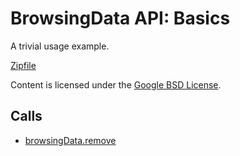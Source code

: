 
BrowsingData API: Basics
=======

A trivial usage example.

[Zipfile](http://developer.chrome.com/extensions/examples/api/browsingData/basic.zip)

Content is licensed under the [Google BSD License](http://code.google.com/google_bsd_license.html).

Calls
-----

* [browsingData.remove](http://developer.chrome.com/extensions/browsingData.html#method-remove)